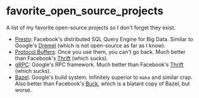 # favorite_open_source_projects
A list of my favorite open-source projects so I don't forget they exist.

* [Presto](https://prestodb.io/): Facebook's distributed SQL Query Engine for Big Data. Similar to Google's [Dremel](https://ai.google/research/pubs/pub36632) (which is not open-source as far as I know).
* [Protocol Buffers](https://developers.google.com/protocol-buffers/): Once you use them, you can't go back. Much better than Facebook's [Thrift](https://github.com/facebook/fbthrift)  (which sucks).
* [gRPC](https://grpc.io/): Google's RPC framework. Much better than Facebook's [Thrift](https://github.com/facebook/fbthrift)  (which sucks).
* [Bazel](https://bazel.build/): Google's build system. Infinitely superior to `make` and similar crap. Also better than Facebook's [Buck](https://buckbuild.com/), which is a blatant copy of Bazel, but worse.
